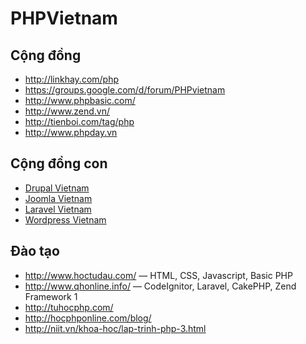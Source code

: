 PHPVietnam
==========

## Cộng đồng

- http://linkhay.com/php
- https://groups.google.com/d/forum/PHPvietnam
- http://www.phpbasic.com/
- http://www.zend.vn/
- http://tienboi.com/tag/php
- http://www.phpday.vn

## Cộng đồng con

- [Drupal Vietnam](http://drupalvietnam.org/)
- [Joomla Vietnam](http://joomlaviet.vn/)
- [Laravel Vietnam](https://www.facebook.com/groups/vnlaravel/)
- [Wordpress Vietnam](https://www.facebook.com/groups/wordpressviet/)

## Đào tạo

- http://www.hoctudau.com/ — HTML, CSS, Javascript, Basic PHP
- http://www.qhonline.info/ — CodeIgnitor, Laravel, CakePHP, Zend Framework 1
- http://tuhocphp.com/
- http://hocphponline.com/blog/
- http://niit.vn/khoa-hoc/lap-trinh-php-3.html
